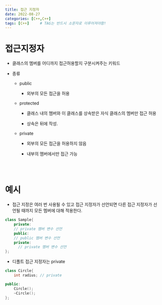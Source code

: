 ```yaml
---
title: 접근 지정자
date: 2022-08-27
categories: [C++,C++]
tags: [C++]		# TAG는 반드시 소문자로 이루어져야함!
---
```


접근지정자
=====================
* 클래스의 멤버를 어디까지 접근허용할지 구분시켜주는 키워드

* 종류
  * public
    * 외부의 모든 접근을 허용
  * protected
    * 클래스 내의 멤버와 이 클래스를 상속받은 자식 클래스의 멤버만 접근 허용

    * 상속은 뒤에 작성.

  * private
    * 외부의 모든 접근을 허용하지 않음
 
    * 내부의 멤버에서만 접근 가능


<br><br>

예시
=========================

* 접근 지정은 여러 번 사용될 수 있고 접근 지정자가 선언되면 다른 접근 지정자가 선언될 때까지 모든 멤버에 대해 적용한다.

```c++
class Sample{
    private:
    // private 멤버 변수 선언
    public:
    // public 멤버 변수 선언
    private:
      // private 멤버 변수 선언
};
```

* 디폴트 접근 지정자는 private

```c++
class Circle{
    int radius; // private

public:
    Circle();
    ~Circle();
};
```